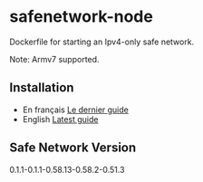 # safenetwork-node
Dockerfile for starting an Ipv4-only safe network.

Note: Armv7 supported.

## Installation

- En français [Le dernier guide](https://forum.safenet.fr/t/guide-dinstallation-du-noeud-de-reseau-sur-pour-les-serveurs-arm-manjaro-minimal/53)
- English [Latest guide](https://safenetforum.org/t/safe-network-node-on-arm-servers-installation-guide-manjaro-minimal-version-2/35254)

## Safe Network Version

0.1.1-0.1.1-0.58.13-0.58.2-0.51.3
